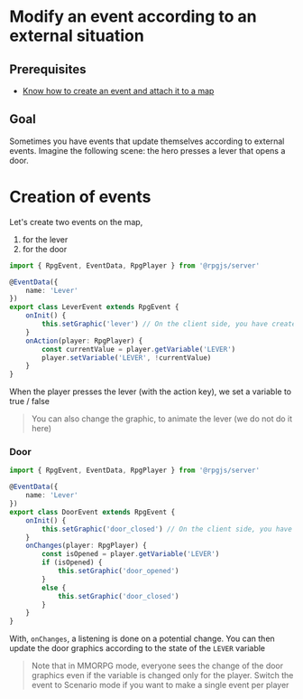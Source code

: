 # Modify an event according to an external situation

## Prerequisites

- [Know how to create an event and attach it to a map](/guide/create-event.html)

## Goal

Sometimes you have events that update themselves according to external events. Imagine the following scene: the hero presses a lever that opens a door. 

# Creation of events

Let's create two events on the map, 
1. for the lever
2. for the door

<PathTo to="eventDir" file="lever.ts" />

```ts 
import { RpgEvent, EventData, RpgPlayer } from '@rpgjs/server'

@EventData({
    name: 'Lever'
})
export class LeverEvent extends RpgEvent {
    onInit() {
        this.setGraphic('lever') // On the client side, you have created a spritesheet
    }
    onAction(player: RpgPlayer) {
        const currentValue = player.getVariable('LEVER')
        player.setVariable('LEVER', !currentValue)
    }
}
```

When the player presses the lever (with the action key), we set a variable to true / false

> You can also change the graphic, to animate the lever (we do not do it here)

### Door

<PathTo to="eventDir" file="door.ts" />

```ts 
import { RpgEvent, EventData, RpgPlayer } from '@rpgjs/server'

@EventData({
    name: 'Lever'
})
export class DoorEvent extends RpgEvent {
    onInit() {
        this.setGraphic('door_closed') // On the client side, you have created a spritesheet
    }
    onChanges(player: RpgPlayer) {
        const isOpened = player.getVariable('LEVER')
        if (isOpened) {
            this.setGraphic('door_opened')
        }
        else {
            this.setGraphic('door_closed')
        }
    }
}
```

With, `onChanges`, a listening is done on a potential change. You can then update the door graphics according to the state of the `LEVER` variable

> Note that in MMORPG mode, everyone sees the change of the door graphics even if the variable is changed only for the player. Switch the event to Scenario mode if you want to make a single event per player